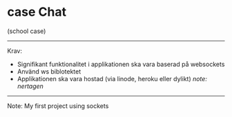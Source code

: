 # case Chat
(school case)

---
Krav:

* Signifikant funktionalitet i applikationen ska vara baserad på websockets
* Använd ws biblotektet
* Applikationen ska vara hostad (via linode, heroku eller dylikt) *note: nertagen*
---
Note: My first project using sockets
